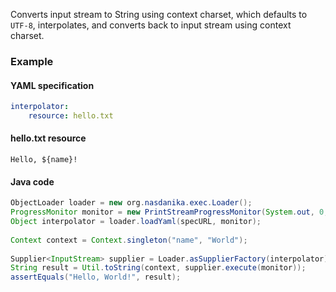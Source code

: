 Converts input stream to String using context charset, which defaults to ``UTF-8``, interpolates, and converts back to input stream using context charset.

### Example

#### YAML specification

```yaml
interpolator:
    resource: hello.txt
```

#### hello.txt resource

```
Hello, ${name}!
```

#### Java code

```java
ObjectLoader loader = new org.nasdanika.exec.Loader();
ProgressMonitor monitor = new PrintStreamProgressMonitor(System.out, 0, 4, false);
Object interpolator = loader.loadYaml(specURL, monitor);
		
Context context = Context.singleton("name", "World");		
		
Supplier<InputStream> supplier = Loader.asSupplierFactory(interpolator).create(context);
String result = Util.toString(context, supplier.execute(monitor));
assertEquals("Hello, World!", result);
```
    